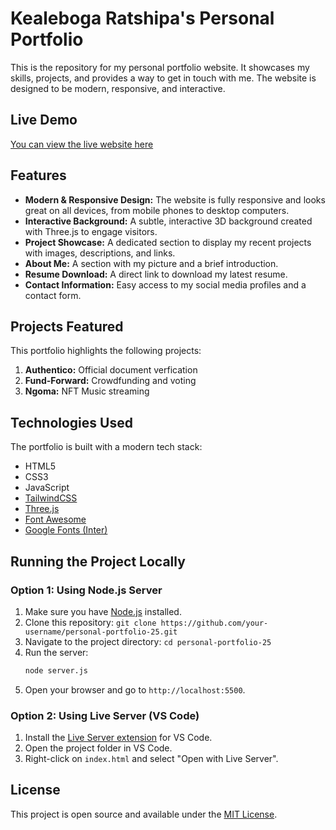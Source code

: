 # Kealeboga Ratshipa's Personal Portfolio

This is the repository for my personal portfolio website. It showcases my skills, projects, and provides a way to get in touch with me. The website is designed to be modern, responsive, and interactive.

## Live Demo

[You can view the live website here](https://personal-portfolio-25-three.vercel.app/)

## Features

-   **Modern & Responsive Design:** The website is fully responsive and looks great on all devices, from mobile phones to desktop computers.
-   **Interactive Background:** A subtle, interactive 3D background created with Three.js to engage visitors.
-   **Project Showcase:** A dedicated section to display my recent projects with images, descriptions, and links.
-   **About Me:** A section with my picture and a brief introduction.
-   **Resume Download:** A direct link to download my latest resume.
-   **Contact Information:** Easy access to my social media profiles and a contact form.

## Projects Featured

This portfolio highlights the following projects:

1.  **Authentico:** Official document verfication
2.  **Fund-Forward:** Crowdfunding and voting
3.  **Ngoma:** NFT Music streaming

## Technologies Used

The portfolio is built with a modern tech stack:

-   HTML5
-   CSS3
-   JavaScript
-   [TailwindCSS](https://tailwindcss.com/)
-   [Three.js](https://threejs.org/)
-   [Font Awesome](https://fontawesome.com/)
-   [Google Fonts (Inter)](https://fonts.google.com/specimen/Inter)

## Running the Project Locally

### Option 1: Using Node.js Server

1.  Make sure you have [Node.js](https://nodejs.org/) installed.
2.  Clone this repository: `git clone https://github.com/your-username/personal-portfolio-25.git`
3.  Navigate to the project directory: `cd personal-portfolio-25`
4.  Run the server:
    ```bash
    node server.js
    ```
5.  Open your browser and go to `http://localhost:5500`.

### Option 2: Using Live Server (VS Code)

1.  Install the [Live Server extension](https://marketplace.visualstudio.com/items?itemName=ritwickdey.LiveServer) for VS Code.
2.  Open the project folder in VS Code.
3.  Right-click on `index.html` and select "Open with Live Server".

## License

This project is open source and available under the [MIT License](LICENSE).